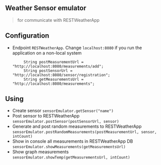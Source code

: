 ## Weather Sensor emulator 

> for communicate with RESTWeatherApp
## Configuration
- Endpoint `RESTWeatherApp`. Change `localhost:8080` if you run the application on a non-local system

   ``` 
        String postMeasurementUrl = "http://localhost:8080/measurements/add";
        String postSensorUrl = "http://localhost:8080/sensor/registration";
        String getMeasurementsUrl = "http://localhost:8080/measurements";
   ```
  
## Using
- Create sensor  `sensorEmulator.getSensor("name")`
- Post sensor to RESTWeatherApp `sensorEmulator.postSensor(postSensorUrl, sensor)`
- Generate and post random measurements to RESTWeatherApp `sensorEmulator.postRandomMeasurements(postMeasurementUrl, sensor, intCount)`
- Show in console all measurements in RESTWeatherApp DB `sensorEmulator.showMeasurements(getMeasurementsUrl)`
- Show graph measurements `sensorEmulator.showTemp(getMeasurementsUrl, intCount)`